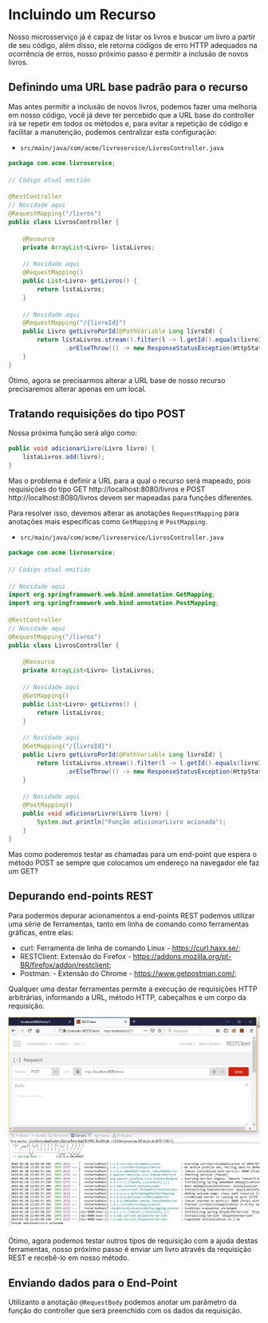 # Incluindo um Recurso

Nosso microsserviço já é capaz de listar os livros e buscar um livro a partir de seu código, além disso, ele retorna códigos de erro HTTP adequados na ocorrência de erros, nosso próximo passo é permitir a inclusão de novos livros.

## Definindo uma URL base padrão para o recurso

Mas antes permitir a inclusão de novos livros, podemos fazer uma melhoria em nosso código, você já deve ter percebido que a URL base do controller irá se repetir em todos os métodos e, para evitar a repetição de código e facilitar a manutenção, podemos centralizar esta configuração:

- ```src/main/java/com/acme/livroservice/LivrosController.java```

```java
package com.acme.livroservice;

// Código atual omitido

@RestController
// Novidade aqui
@RequestMapping("/livros")
public class LivrosController {

	@Resource
	private ArrayList<Livro> listaLivros;

	// Novidade aqui
	@RequestMapping()
	public List<Livro> getLivros() {
		return listaLivros;
	}

	// Novidade aqui
	@RequestMapping("/{livroId}")
	public Livro getLivroPorId(@PathVariable Long livroId) {
		return listaLivros.stream().filter(l -> l.getId().equals(livroId)).findFirst()
				.orElseThrow(() -> new ResponseStatusException(HttpStatus.NOT_FOUND, "Livro não encontrado"));
	}
}
```

Ótimo, agora se precisarmos alterar a URL base de nosso recurso precisaremos alterar apenas em um local.

## Tratando requisições do tipo POST

Nossa próxima função será algo como:

```java
public void adicionarLivro(Livro livro) {
	listaLivros.add(livro);
}
```

Mas o problema é definir a URL para a qual o recurso será mapeado, pois requisições do tipo GET http://localhost:8080/livros e POST http://localhost:8080/livros devem ser mapeadas para funções diferentes.

Para resolver isso, devemos alterar as anotações ```RequestMapping``` para anotações mais específicas como ```GetMapping``` e ```PostMapping```.

- ```src/main/java/com/acme/livroservice/LivrosController.java```

```java
package com.acme.livroservice;

// Código atual omitido

// Novidade aqui
import org.springframework.web.bind.annotation.GetMapping;
import org.springframework.web.bind.annotation.PostMapping;

@RestController
// Novidade aqui
@RequestMapping("/livros")
public class LivrosController {

	@Resource
	private ArrayList<Livro> listaLivros;

	// Novidade aqui
	@GetMapping()
	public List<Livro> getLivros() {
		return listaLivros;
	}

	// Novidade aqui
	@GetMapping("/{livroId}")
	public Livro getLivroPorId(@PathVariable Long livroId) {
		return listaLivros.stream().filter(l -> l.getId().equals(livroId)).findFirst()
				.orElseThrow(() -> new ResponseStatusException(HttpStatus.NOT_FOUND, "Livro não encontrado"));
	}

	// Novidade aqui
	@PostMapping()
	public void adicionarLivro(Livro livro) {
		System.out.println("Função adicionarLivro acionada");
	}
}
```

Mas como poderemos testar as chamadas para um end-point que espera o método POST se sempre que colocamos um endereço na navegador ele faz um GET?

## Depurando end-points REST

Para podermos depurar acionamentos a end-points REST podemos utilizar uma série de ferramentas, tanto em linha de comando como ferramentas gráficas, entre elas:

- curl: Ferramenta de linha de comando Linux - https://curl.haxx.se/; 
- RESTClient: Extensão do Firefox - https://addons.mozilla.org/pt-BR/firefox/addon/restclient;
- Postman: - Extensão do Chrome - https://www.getpostman.com/;

Qualquer uma destar ferramentas permite a execução de requisições HTTP arbitrárias, informando a URL, método HTTP, cabeçalhos e um corpo da requisição.

![](assets/06-restclient.jpg)

Ótimo, agora podemos testar outros tipos de requisição com a ajuda destas ferramentas, nosso próximo passo é enviar um livro através da requisição REST e recebê-lo em nosso método.

## Enviando dados para o End-Point

Utilizanto a anotação ```@RequestBody``` podemos anotar um parâmetro da função do controller que será preenchido com os dados da requisição.


<!--

================================================================================
Agora que já temos uma base sólida, podemos começar a criar outras funcionalidades ao nosso microsserviço.

## Recuperando um livro específico

Criaremos um serviço que irá aceitar um request HTTP GET para:

```http://localhost:8080/livros/:id```

E responder com a representação JSON como a seguir:

```json
{
  "id": 1,
  "autor": "Don Quixote",
  "titulo": "Miguel de Cervantes",
  "preco": 44
}
```

## Criar mais um método no controlador

Inicialmente vamos apenas incluir um novo método na classe:

- ```src/main/java/com/acme/livroservice/LivrosController.java```

```java
package com.acme.livroservice;

import java.util.ArrayList;
import java.util.List;

// Novidade aqui
import org.springframework.web.bind.annotation.PathVariable;

import org.springframework.web.bind.annotation.RequestMapping;
import org.springframework.web.bind.annotation.RestController;

@RestController
public class LivrosController {

	@RequestMapping("/livros")
	public List<Livro> getLivros() {
		// Código atual omitido
	}
	
  // Novidade aqui
	@RequestMapping("/livros/{livroId}")
	public Livro getLivroPorId(@PathVariable Long livroId) {
		System.out.println("livroId: " + livroId);
		Livro l = new Livro(1l, "Don Quixote", "Miguel de Cervantes", 144.0);
		return l;
	}
}
```

Vamos fazer o ```System.out.println("livroId: " + livroId)``` somente para conferir se realmente o parâmetro está sendo capturado.

Com isso, acessando no navegador o endereço http://localhost:8080/livros/1 obtemos o seguinte JSON:

```json
{
  "id": 1,
  "autor": "Don Quixote",
  "titulo": "Miguel de Cervantes",
  "preco": 144
}
```

Muito bem, mas seria mais interessante que tivessémos uma lista de livros em memória e ela pudesse ser utilizada tanto para listar os livros quanto para pesquisar.

Precisamos deixar uma mesma lista de livros disponível para todos os métodos. Poderíamos pensar em manter uma variável estática, porém, o Spring nos fornece uma maneira mais elegante de fazer isso.

## Beans e Escopos

O escopo de um bean define o ciclo de vida e a visibilidade desse bean nos contextos nos quais ele é usado.

O Spring define seis tipos de escopos:
- ***singleton***: Definir um bean com escopo ***singleton*** significa que o contêiner cria uma única instância desse bean, e todas as solicitações para esse nome de bean retornarão o mesmo objeto, que é armazenado em cache. Quaisquer modificações no objeto serão refletidas em todas as referências ao bean. Este escopo é o valor padrão se nenhum outro escopo for especificado;
- ***prototype***: Um bean com escopo de ***prototype*** retornará uma instância diferente toda vez que for solicitado do contêiner;
- ***request***: O escopo de ***request*** cria uma instância de bean para uma única solicitação HTTP;
- ***session***: O escopo de ***session*** é criado para uma sessão HTTP;
- ***application***: O escopo de ***application*** cria a instância do bean para o ciclo de vida de um ```ServletContext```. Isso é semelhante ao escopo singleton, mas há uma diferença muito importante em relação ao escopo do bean. Quando beans tem escopo ***application***, a mesma instância do bean é compartilhada entre vários aplicativos baseados em servlet em execução no mesmo ```ServletContext```, enquanto os beans com escopo singleton para um único contexto de aplicativo;
- ***websocket***: Os beans do escopo do ```WebSocket``` quando acessados pela primeira vez são armazenados nos atributos da sessão do ```WebSocket```. A mesma instância do bean é então retornada sempre que esse bean é acessado durante toda a sessão do ```WebSocket```. Também podemos dizer que exibe comportamento singleton, mas limitado a uma sessão ```WebSocket``` apenas. 

Os últimos quatro escopos mencionados request, session, application e websocket estão disponíveis apenas para aplicativos web.


## Tornando a lista de livros um ```Singleton```

Agora que já entendemos como funcionam os escopos no Spring, podemos tornar nossa lista de livros um ***singleton*** para que possa ser compartilhada em nosso microsserviço.

Primeiramente devemos criar um método ***fábrica*** que será responsável pela criação do bean quando ele for requisitado. Podemos colocar este método diretamente na classe ```LivroServiceApplication```:

- ```src/main/java/com/acme/livroservice/LivroServiceApplication.java```

```java
package com.acme.livroservice;

import java.util.ArrayList;

import org.springframework.boot.SpringApplication;
import org.springframework.boot.autoconfigure.SpringBootApplication;
import org.springframework.context.annotation.Bean;

@SpringBootApplication
public class LivroServiceApplication {
	
  // Novidade aqui
	@Bean
	public ArrayList<Livro> listaLivros() {
		
		ArrayList<Livro> livros = new ArrayList<Livro>();
		
		Livro l1 = new Livro(1l, "Don Quixote", "Miguel de Cervantes", 144.0);
		Livro l2 = new Livro(2l, "O Senhor dos Anéis", "J. R. R. Tolkien", 123.0);
		Livro l3 = new Livro(3l, "O Pequeno Príncipe", "Antoine de Saint-Exupéry", 152.0);
		Livro l4 = new Livro(4l, "Um Conto de Duas Cidades", "Charles Dickens", 35.0);
		
		livros.add(l1);
		livros.add(l2);
		livros.add(l3);
		livros.add(l4);
		
		return livros;
	}

	public static void main(String[] args) {
		SpringApplication.run(LivroServiceApplication.class, args);
	}

}
```

Agora vamos ajustar nosso ```controller``` para que utilize este bean:

- ```src/main/java/com/acme/livroservice/LivrosController.java```

```java
package com.acme.livroservice;

// Código atual omitido

import javax.annotation.Resource;

@RestController
public class LivrosController {
	
  // Novidade aqui
	@Resource
	private ArrayList<Livro> listaLivros;

	@RequestMapping("/livros")
	public List<Livro> getLivros() {

    // Novidade aqui
		return listaLivros;
	}
	
	@RequestMapping("/livros/{livroId}")
	public Livro getLivroPorId(@PathVariable Long livroId) {
    // Novidade aqui
		return listaLivros.stream().filter(l -> l.getId().equals(livroId)).findFirst().orElse(null);
	}
}
```

Muito bom! Teste agora no navegador e veja que já é possível pesquisar um livro a partir de seu ID, mas o que acontece caso um ID de livro inexistente seja informado?

## Retornando códigos de status customizados

É importante expressar claramente o resultado de uma solicitação para um cliente e usar a semântica completa e rica do protocolo HTTP. Por exemplo, se algo der errado com uma solicitação, enviar um código de erro específico para cada tipo de problema possível permitirá que o cliente exiba uma mensagem de erro apropriada para o usuário.

O Spring fornece algumas maneiras principais de retornar códigos de status personalizados de suas classes do Controller:

- Usando um ```ResponseEntity```;
- Usando a anotação ```@ResponseStatus``` em classes de exceção;

Essas opções não são mutuamente exclusivas; longe disso, eles podem realmente complementar uma a outra.

### Retornando códigos de status por meio de um ```ResponseEntity```

```java
@RequestMapping(value = "/controller", method = RequestMethod.GET)
@ResponseBody
public ResponseEntity sendViaResponseEntity() {
    return new ResponseEntity(HttpStatus.NOT_ACCEPTABLE);
}
```

### Retornando códigos de status por meio de uma exceção

Vamos adicionar um segundo método ao controlador para demonstrar como usar uma exceção para retornar um código de status:

```java
@RequestMapping(value = "/exception", method = RequestMethod.GET)
@ResponseBody
public ResponseEntity sendViaException() {
    throw new ForbiddenException();
}
```

Ao receber uma requisição GET para ```/exception```, o Spring lançará uma ```ForbiddenException```. Esta é uma exceção personalizada que definiremos em uma classe separada:

```java
@ResponseStatus(HttpStatus.FORBIDDEN)
public class ForbiddenException extends RuntimeException {}
```

Nenhum código é necessário nesta exceção. Todo o trabalho é feito pela anotação ```@ResponseStatus```.

Neste caso, quando a exceção é lançada, o controlador que a lançou retorna uma resposta com o código de resposta 403 (Forbidden). Se necessário, você também pode adicionar uma mensagem na anotação que será retornada junto com a resposta.

Nesse caso, a classe ficaria assim:

```java
@ResponseStatus(value = HttpStatus.FORBIDDEN, reason="Para mostrar uma mensagem customizada")
public class ForbiddenException extends RuntimeException {}
```

É importante observar que, embora seja tecnicamente possível fazer uma exceção retornar qualquer código de status, na maioria dos casos, faz sentido usar exceções para códigos de erro (4XX e 5XX).

### ```ResponseStatusException```

```ResponseStatusException``` é uma alternativa programática ao ```@ResponseStatus``` e é a classe base para exceções usadas para aplicar um código de status a uma resposta HTTP. É uma ```RuntimeException``` e, portanto, não precisa ser explicitamente adicionada a uma assinatura de método.

Spring fornece 3 construtores para gerar ```ResponseStatusException```:

```java
ResponseStatusException(HttpStatus status)
ResponseStatusException(HttpStatus status, java.lang.String reason)
ResponseStatusException(
  HttpStatus status, 
  java.lang.String reason, 
  java.lang.Throwable cause
)
```

Argumentos do construtor de ```ResponseStatusException```:

- status - um status HTTP definido para resposta HTTP
- reason - uma mensagem explicando a exceção definida como resposta HTTP
- cause - uma causa ```Throwable``` do ```ResponseStatusException```

Nota: no Spring, o ```HandlerExceptionResolver``` intercepta e processa qualquer exceção gerada e não tratada por um Controller.

Um desses manipuladores, ```ResponseStatusExceptionResolver```, procura por qualquer ```ResponseStatusException``` ou exceções não identificadas anotadas por ```@ResponseStatus``` e, em seguida, extrai o código e a razão HTTP Status e as inclui na resposta HTTP.

O uso de ```ResponseStatusException``` tem alguns benefícios:

- Em primeiro lugar, exceções do mesmo tipo podem ser processadas separadamente e diferentes códigos de status podem ser definidos na resposta, reduzindo o acoplamento;
- Em segundo lugar, evita a criação de classes de exceção adicionais desnecessárias;
- Por fim, ele fornece mais controle sobre o tratamento de exceções, já que as exceções podem ser criadas programaticamente;

## Alterando nosso end-point para retornar o código de erro 404 caso o livro não seja encontrado

Agora que já sabemos como retornar um código de erro, vamos ajustar nosso ```controller``` para que lance a exceção caso o livro não seja encontrado:

- ```src/main/java/com/acme/livroservice/LivrosController.java```

```java
package com.acme.livroservice;

// Código atual omitido

// Novidade aqui
import org.springframework.web.server.ResponseStatusException;

@RestController
public class LivrosController {

	// Código atual omitido

	@RequestMapping("/livros/{livroId}")
	public Livro getLivroPorId(@PathVariable Long livroId) {
		return listaLivros.stream().filter(l -> l.getId().equals(livroId)).findFirst()
      // Novidade aqui
      .orElseThrow(() -> new ResponseStatusException(HttpStatus.NOT_FOUND, "Livro não encontrado"));
	}
}
```

É hora de testarmos este novo recurso de nossa aplicação, acesse http://localhost:8080/livros/9999 :

Vemos que de fato, agora o código de retorno HTTP do serviço passou a ser 404, no entanto, também é retornada uma página de erro desnecessária.

![](assets/05-exception.jpg)

-->
